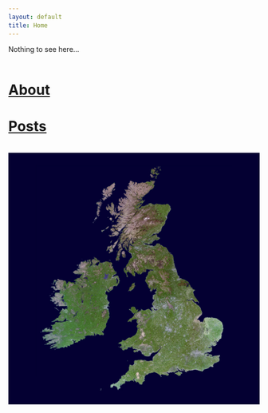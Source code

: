 ```yaml
---
layout: default
title: Home
---
```


Nothing to see here...
<br>
<br>

<h1>
<a href="https://itsanysek.github.io/about/">About</a>
</h1>

<h1>
<a href="https://itsanysek.github.io/posts/">Posts</a>
</h1>

<br>
<img src="./assets/images/britain_map.jpg">